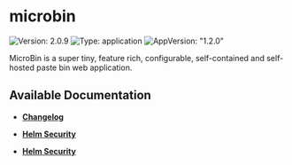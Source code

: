 # microbin

![Version: 2.0.9](https://img.shields.io/badge/Version-2.0.9-informational?style=flat-square) ![Type: application](https://img.shields.io/badge/Type-application-informational?style=flat-square) ![AppVersion: "1.2.0"](https://img.shields.io/badge/AppVersion-"1.2.0"-informational?style=flat-square)

MicroBin is a super tiny, feature rich, configurable, self-contained and self-hosted paste bin web application.

## Available Documentation

- [**Changelog**](CHANGELOG)

- [**Helm Security**](container-security)

- [**Helm Security**](helm-security)

